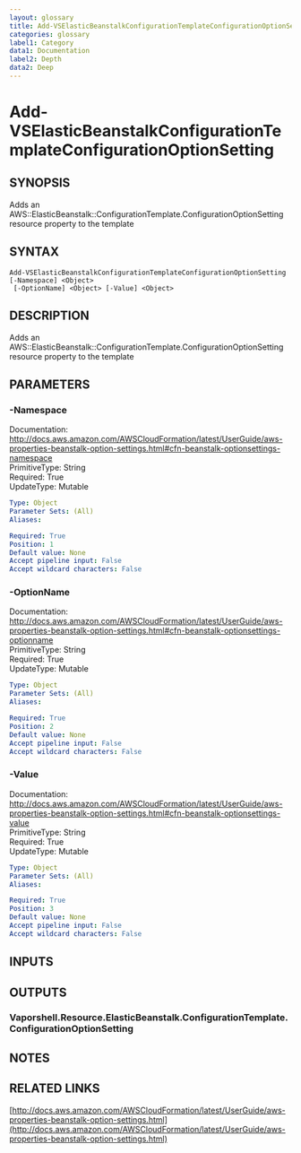 ```yaml
---
layout: glossary
title: Add-VSElasticBeanstalkConfigurationTemplateConfigurationOptionSetting
categories: glossary
label1: Category
data1: Documentation
label2: Depth
data2: Deep
---
```


# Add-VSElasticBeanstalkConfigurationTemplateConfigurationOptionSetting

## SYNOPSIS
Adds an AWS::ElasticBeanstalk::ConfigurationTemplate.ConfigurationOptionSetting resource property to the template

## SYNTAX

```
Add-VSElasticBeanstalkConfigurationTemplateConfigurationOptionSetting [-Namespace] <Object>
 [-OptionName] <Object> [-Value] <Object>
```

## DESCRIPTION
Adds an AWS::ElasticBeanstalk::ConfigurationTemplate.ConfigurationOptionSetting resource property to the template

## PARAMETERS

### -Namespace
Documentation: http://docs.aws.amazon.com/AWSCloudFormation/latest/UserGuide/aws-properties-beanstalk-option-settings.html#cfn-beanstalk-optionsettings-namespace    
PrimitiveType: String    
Required: True    
UpdateType: Mutable

```yaml
Type: Object
Parameter Sets: (All)
Aliases: 

Required: True
Position: 1
Default value: None
Accept pipeline input: False
Accept wildcard characters: False
```

### -OptionName
Documentation: http://docs.aws.amazon.com/AWSCloudFormation/latest/UserGuide/aws-properties-beanstalk-option-settings.html#cfn-beanstalk-optionsettings-optionname    
PrimitiveType: String    
Required: True    
UpdateType: Mutable

```yaml
Type: Object
Parameter Sets: (All)
Aliases: 

Required: True
Position: 2
Default value: None
Accept pipeline input: False
Accept wildcard characters: False
```

### -Value
Documentation: http://docs.aws.amazon.com/AWSCloudFormation/latest/UserGuide/aws-properties-beanstalk-option-settings.html#cfn-beanstalk-optionsettings-value    
PrimitiveType: String    
Required: True    
UpdateType: Mutable

```yaml
Type: Object
Parameter Sets: (All)
Aliases: 

Required: True
Position: 3
Default value: None
Accept pipeline input: False
Accept wildcard characters: False
```

## INPUTS

## OUTPUTS

### Vaporshell.Resource.ElasticBeanstalk.ConfigurationTemplate.ConfigurationOptionSetting

## NOTES

## RELATED LINKS

[http://docs.aws.amazon.com/AWSCloudFormation/latest/UserGuide/aws-properties-beanstalk-option-settings.html](http://docs.aws.amazon.com/AWSCloudFormation/latest/UserGuide/aws-properties-beanstalk-option-settings.html)

